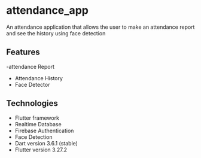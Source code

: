 # attendance_app

An attendance application that allows the user to make an attendance report and see the history using face detection

## Features

-attendance Report
- Attendance History
- Face Detector

## Technologies
- Flutter framework
- Realtime Database
- Firebase Authentication
- Face Detection
- Dart version 3.6.1 (stable)
- Flutter version 3.27.2